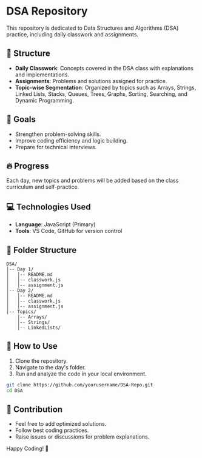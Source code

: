 # DSA Repository

This repository is dedicated to Data Structures and Algorithms (DSA) practice, including daily classwork and assignments.

## 📌 Structure

- **Daily Classwork**: Concepts covered in the DSA class with explanations and implementations.
- **Assignments**: Problems and solutions assigned for practice.
- **Topic-wise Segmentation**: Organized by topics such as Arrays, Strings, Linked Lists, Stacks, Queues, Trees, Graphs, Sorting, Searching, and Dynamic Programming.

## 🚀 Goals

- Strengthen problem-solving skills.
- Improve coding efficiency and logic building.
- Prepare for technical interviews.

## 🔥 Progress

Each day, new topics and problems will be added based on the class curriculum and self-practice.

## 💻 Technologies Used

- **Language**: JavaScript (Primary)
- **Tools**: VS Code, GitHub for version control

## 📂 Folder Structure

```
DSA/
│-- Day 1/
│   │-- README.md
│   │-- classwork.js
│   │-- assignment.js
│-- Day 2/
│   │-- README.md
│   │-- classwork.js
│   │-- assignment.js
│-- Topics/
    │-- Arrays/
    │-- Strings/
    │-- LinkedLists/
```

## 🎯 How to Use

1. Clone the repository.
2. Navigate to the day's folder.
3. Run and analyze the code in your local environment.

```sh
git clone https://github.com/yourusername/DSA-Repo.git
cd DSA
```

## 📌 Contribution

- Feel free to add optimized solutions.
- Follow best coding practices.
- Raise issues or discussions for problem explanations.

Happy Coding! 🚀
